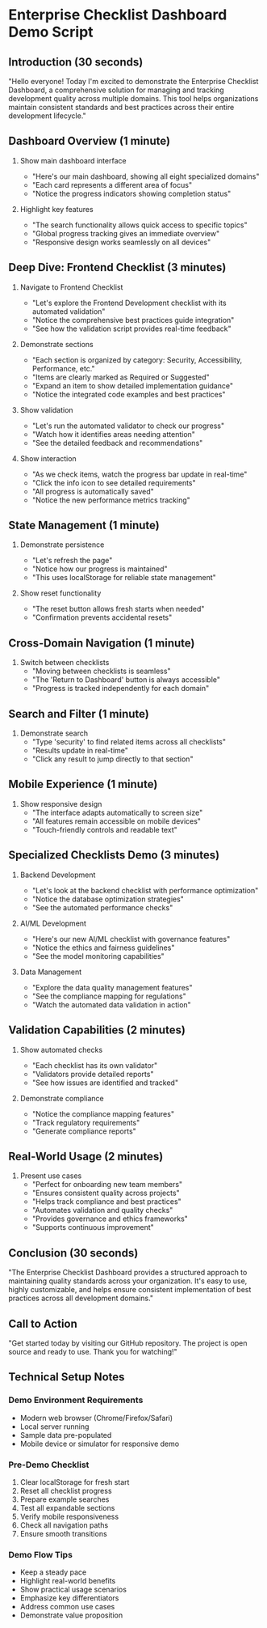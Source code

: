 # Enterprise Checklist Dashboard Demo Script

## Introduction (30 seconds)

"Hello everyone! Today I'm excited to demonstrate the Enterprise Checklist Dashboard, a comprehensive solution for managing and tracking development quality across multiple domains. This tool helps organizations maintain consistent standards and best practices across their entire development lifecycle."

## Dashboard Overview (1 minute)

1. Show main dashboard interface

   - "Here's our main dashboard, showing all eight specialized domains"
   - "Each card represents a different area of focus"
   - "Notice the progress indicators showing completion status"

2. Highlight key features
   - "The search functionality allows quick access to specific topics"
   - "Global progress tracking gives an immediate overview"
   - "Responsive design works seamlessly on all devices"

## Deep Dive: Frontend Checklist (3 minutes)

1. Navigate to Frontend Checklist

   - "Let's explore the Frontend Development checklist with its automated validation"
   - "Notice the comprehensive best practices guide integration"
   - "See how the validation script provides real-time feedback"

2. Demonstrate sections

   - "Each section is organized by category: Security, Accessibility, Performance, etc."
   - "Items are clearly marked as Required or Suggested"
   - "Expand an item to show detailed implementation guidance"
   - "Notice the integrated code examples and best practices"

3. Show validation

   - "Let's run the automated validator to check our progress"
   - "Watch how it identifies areas needing attention"
   - "See the detailed feedback and recommendations"

4. Show interaction
   - "As we check items, watch the progress bar update in real-time"
   - "Click the info icon to see detailed requirements"
   - "All progress is automatically saved"
   - "Notice the new performance metrics tracking"

## State Management (1 minute)

1. Demonstrate persistence

   - "Let's refresh the page"
   - "Notice how our progress is maintained"
   - "This uses localStorage for reliable state management"

2. Show reset functionality
   - "The reset button allows fresh starts when needed"
   - "Confirmation prevents accidental resets"

## Cross-Domain Navigation (1 minute)

1. Switch between checklists
   - "Moving between checklists is seamless"
   - "The 'Return to Dashboard' button is always accessible"
   - "Progress is tracked independently for each domain"

## Search and Filter (1 minute)

1. Demonstrate search
   - "Type 'security' to find related items across all checklists"
   - "Results update in real-time"
   - "Click any result to jump directly to that section"

## Mobile Experience (1 minute)

1. Show responsive design
   - "The interface adapts automatically to screen size"
   - "All features remain accessible on mobile devices"
   - "Touch-friendly controls and readable text"

## Specialized Checklists Demo (3 minutes)

1. Backend Development

   - "Let's look at the backend checklist with performance optimization"
   - "Notice the database optimization strategies"
   - "See the automated performance checks"

2. AI/ML Development

   - "Here's our new AI/ML checklist with governance features"
   - "Notice the ethics and fairness guidelines"
   - "See the model monitoring capabilities"

3. Data Management
   - "Explore the data quality management features"
   - "See the compliance mapping for regulations"
   - "Watch the automated data validation in action"

## Validation Capabilities (2 minutes)

1. Show automated checks

   - "Each checklist has its own validator"
   - "Validators provide detailed reports"
   - "See how issues are identified and tracked"

2. Demonstrate compliance
   - "Notice the compliance mapping features"
   - "Track regulatory requirements"
   - "Generate compliance reports"

## Real-World Usage (2 minutes)

1. Present use cases
   - "Perfect for onboarding new team members"
   - "Ensures consistent quality across projects"
   - "Helps track compliance and best practices"
   - "Automates validation and quality checks"
   - "Provides governance and ethics frameworks"
   - "Supports continuous improvement"

## Conclusion (30 seconds)

"The Enterprise Checklist Dashboard provides a structured approach to maintaining quality standards across your organization. It's easy to use, highly customizable, and helps ensure consistent implementation of best practices across all development domains."

## Call to Action

"Get started today by visiting our GitHub repository. The project is open source and ready to use. Thank you for watching!"

## Technical Setup Notes

### Demo Environment Requirements

- Modern web browser (Chrome/Firefox/Safari)
- Local server running
- Sample data pre-populated
- Mobile device or simulator for responsive demo

### Pre-Demo Checklist

1. Clear localStorage for fresh start
2. Reset all checklist progress
3. Prepare example searches
4. Test all expandable sections
5. Verify mobile responsiveness
6. Check all navigation paths
7. Ensure smooth transitions

### Demo Flow Tips

- Keep a steady pace
- Highlight real-world benefits
- Show practical usage scenarios
- Emphasize key differentiators
- Address common use cases
- Demonstrate value proposition
